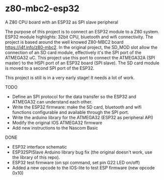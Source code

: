 # z80-mbc2-esp32
A Z80 CPU board with an ESP32 as SPI slave peripheral

The purpose of this project is to connect an ESP32 module to a Z80 system. ESP32 module highlights: 32bit CPU, bluetooth and wifi connectivity.
The project is based around the well knowed Z80-MBC2 board https://j4f.info/z80-mbc2. In the original project, the SD_MOD slot allow the connection of an SD card module, effectively it's the SPI port of the ATMEGA32 uC. This project use this port to connect the ATMEGA32A (SPI master) to the HSPI port of an ESP32 board (SPI slave). The SD card module is moved to a second SPI port of the ESP32.

This project is still is in a very early stage! It needs a lot of work.

TODO
- Define an SPI protocol for the data transfer so the ESP32 and ATMEGA32 can understand each other.
- Write the ESP32 firmware: make the SD card, bluetooth and wifi functions configurable and available through the SPI port.
- Write the arduino library for the ATMEGA32 (ESP32 as peripheral API)
- Modify the original IOS ATMEGA32 firmware
- Add new instructions to the Nascom Basic

DONE
- ESP32 interface schematic
- ESP32SPISlave Arduino library bug fix (the original doesn't work, use the library of this repo).
- ESP32 test firmware (on spi command, set pin G22 LED on/off)
- Added a new opcode to the IOS-lite to test ESP firmware (new opcode 0x10)

